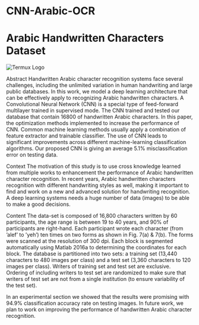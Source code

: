 # CNN-Arabic-OCR

# Arabic Handwritten Characters Dataset
![Termux Logo](https://www.kaggleusercontent.com/kf/93558847/eyJhbGciOiJkaXIiLCJlbmMiOiJBMTI4Q0JDLUhTMjU2In0..X70iHBls3X57RhmA68J84g.5PgR0q5ScYG3ABcNC7JmEHQRzkPgJOiJ8f7FN1EQhAsOkVrPR5wtVWK-ZjAlRDQeV-S4bzArU69OzJHs10-bi61J1T6BflLwtok3591reVHZAQx6yR-XfPoK__P9eJLn62oSjdJnjCjn1QZru41YrrCxYWGK2SbWSwfFAdVDaCXUvNbmcJUz2WwMLq4s05I8LgAXUuKD7IlVJTGwM3eO70HfvGkyRqrBSSyKNpKNY6N-ln8sHMH2SYUEGgNcgs5QFjel0OyXtlJu9qJAaBD5TY3hFfEvYP1drReSkGr3ZvCriXf9un6GpoHlj91NSLl6JGkdUXPM1Wgz8QzD8hT63fAFw2gu55acqasMxSfI-JhcV4pA57XkdbR5NnR8z9Q8_ID3NG0WNDlybHinTRce4_YldcuZ0CoDll8fx30Cnnu2E25jeIkA6mt_SgQehaRCMAmtxmExL6NQl15MBZBNZquYDDggjMp8Vy1lwGLioLqU6P03ZfSqRW-R5-uVBuupTffxXWG05UDZ6CfsvUn32huMUi8L3VfynoMYGtpKjJoEcCmiAh-ru17_mJ1JWJu4XnFLo3IpPMLrJKUpOD9sivr7p7fuKJva2dQ6dEfDtnh6K-DaNCxE9EEsOSbzLLTmZ5KIL3K5A2xJGTgJYC_E-zaraUUKQDfQleh6BiVA4hM.FiWb2qktwe6Dt8oD5mSbYg/__results___files/__results___7_0.png#gh-light-mode-only)

Abstract
Handwritten Arabic character recognition systems face several challenges, including the unlimited variation in human handwriting and large public databases. In this work, we model a deep learning architecture that can be effectively apply to recognizing Arabic handwritten characters. A Convolutional Neural Network (CNN) is a special type of feed-forward multilayer trained in supervised mode. The CNN trained and tested our database that contain 16800 of handwritten Arabic characters. In this paper, the optimization methods implemented to increase the performance of CNN. Common machine learning methods usually apply a combination of feature extractor and trainable classifier. The use of CNN leads to significant improvements across different machine-learning classification algorithms. Our proposed CNN is giving an average 5.1% misclassification error on testing data.

Context
The motivation of this study is to use cross knowledge learned from multiple works to enhancement the performance of Arabic handwritten character recognition. In recent years, Arabic handwritten characters recognition with different handwriting styles as well, making it important to find and work on a new and advanced solution for handwriting recognition. A deep learning systems needs a huge number of data (images) to be able to make a good decisions.

Content
The data-set is composed of 16,800 characters written by 60 participants, the age range is between 19 to 40 years, and 90% of participants are right-hand. Each participant wrote each character (from ’alef’ to ’yeh’) ten times on two forms as shown in Fig. 7(a) & 7(b). The forms were scanned at the resolution of 300 dpi. Each block is segmented automatically using Matlab 2016a to determining the coordinates for each block. The database is partitioned into two sets: a training set (13,440 characters to 480 images per class) and a test set (3,360 characters to 120 images per class). Writers of training set and test set are exclusive. Ordering of including writers to test set are randomized to make sure that writers of test set are not from a single institution (to ensure variability of the test set).

In an experimental section we showed that the results were promising with 94.9% classification accuracy rate on testing images. In future work, we plan to work on improving the performance of handwritten Arabic character recognition.
